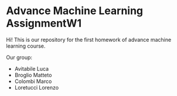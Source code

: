 # Advance Machine Learning AssignmentW1
Hi! This is our repository for the first homework of advance machine learning course.

Our group: 
* Avitabile Luca
* Broglio Matteto
* Colombi Marco 
* Loretucci Lorenzo 
